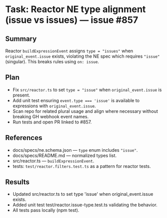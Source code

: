 # Task: Reactor NE type alignment (issue vs issues) — issue #857

## Summary

Reactor `buildExpressionEvent` assigns `type = "issues"` when `original_event.issue` exists, violating the NE spec which requires `"issue"` (singular). This breaks rules using `on: issue`.

## Plan

- Fix `src/reactor.ts` to set `type = "issue"` when `original_event.issue` is present.
- Add unit test ensuring `event.type === 'issue'` is available to expressions with `original_event.issue`.
- Scan repo for related plural usage and align where necessary without breaking GH webhook event names.
- Run tests and open PR linked to #857.

## References

- docs/specs/ne.schema.json — `type` enum includes `"issue"`.
- docs/specs/README.md — normalized types list.
- src/reactor.ts — `buildExpressionEvent`.
- tests: `test/reactor.filters.test.ts` as a pattern for reactor tests.

## Results

- Updated src/reactor.ts to set type 'issue' when original_event.issue exists.
- Added unit test test/reactor.issue-type.test.ts validating the behavior.
- All tests pass locally (npm test).
